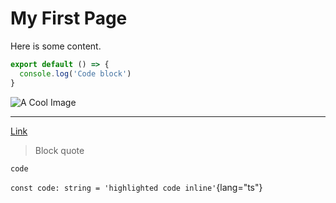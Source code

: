 # My First Page

Here is some content.

```js [file.js]{2} meta-info=val
export default () => {
  console.log('Code block')
}
```

![A Cool Image](https://avatars.githubusercontent.com/u/112457?v=4)

---

[Link](/docs/components/prose)

> Block quote

`code`

`const code: string = 'highlighted code inline'`{lang="ts"}
